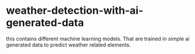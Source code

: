 # weather-detection-with-ai-generated-data
this contains different machine learning models. That are trained in simple ai generated data to predict weather related elements.
